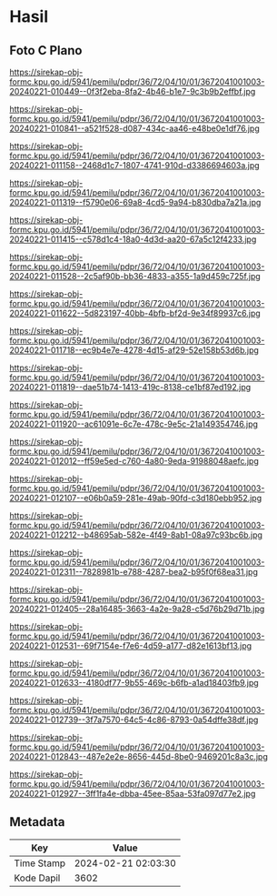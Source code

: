 # Hasil

## Foto C Plano

https://sirekap-obj-formc.kpu.go.id/5941/pemilu/pdpr/36/72/04/10/01/3672041001003-20240221-010449--0f3f2eba-8fa2-4b46-b1e7-9c3b9b2effbf.jpg

https://sirekap-obj-formc.kpu.go.id/5941/pemilu/pdpr/36/72/04/10/01/3672041001003-20240221-010841--a521f528-d087-434c-aa46-e48be0e1df76.jpg

https://sirekap-obj-formc.kpu.go.id/5941/pemilu/pdpr/36/72/04/10/01/3672041001003-20240221-011158--2468d1c7-1807-4741-910d-d3386694603a.jpg

https://sirekap-obj-formc.kpu.go.id/5941/pemilu/pdpr/36/72/04/10/01/3672041001003-20240221-011319--f5790e06-69a8-4cd5-9a94-b830dba7a21a.jpg

https://sirekap-obj-formc.kpu.go.id/5941/pemilu/pdpr/36/72/04/10/01/3672041001003-20240221-011415--c578d1c4-18a0-4d3d-aa20-67a5c12f4233.jpg

https://sirekap-obj-formc.kpu.go.id/5941/pemilu/pdpr/36/72/04/10/01/3672041001003-20240221-011528--2c5af90b-bb36-4833-a355-1a9d459c725f.jpg

https://sirekap-obj-formc.kpu.go.id/5941/pemilu/pdpr/36/72/04/10/01/3672041001003-20240221-011622--5d823197-40bb-4bfb-bf2d-9e34f89937c6.jpg

https://sirekap-obj-formc.kpu.go.id/5941/pemilu/pdpr/36/72/04/10/01/3672041001003-20240221-011718--ec9b4e7e-4278-4d15-af29-52e158b53d6b.jpg

https://sirekap-obj-formc.kpu.go.id/5941/pemilu/pdpr/36/72/04/10/01/3672041001003-20240221-011819--dae51b74-1413-419c-8138-ce1bf87ed192.jpg

https://sirekap-obj-formc.kpu.go.id/5941/pemilu/pdpr/36/72/04/10/01/3672041001003-20240221-011920--ac61091e-6c7e-478c-9e5c-21a149354746.jpg

https://sirekap-obj-formc.kpu.go.id/5941/pemilu/pdpr/36/72/04/10/01/3672041001003-20240221-012012--ff59e5ed-c760-4a80-9eda-91988048aefc.jpg

https://sirekap-obj-formc.kpu.go.id/5941/pemilu/pdpr/36/72/04/10/01/3672041001003-20240221-012107--e06b0a59-281e-49ab-90fd-c3d180ebb952.jpg

https://sirekap-obj-formc.kpu.go.id/5941/pemilu/pdpr/36/72/04/10/01/3672041001003-20240221-012212--b48695ab-582e-4f49-8ab1-08a97c93bc6b.jpg

https://sirekap-obj-formc.kpu.go.id/5941/pemilu/pdpr/36/72/04/10/01/3672041001003-20240221-012311--7828981b-e788-4287-bea2-b95f0f68ea31.jpg

https://sirekap-obj-formc.kpu.go.id/5941/pemilu/pdpr/36/72/04/10/01/3672041001003-20240221-012405--28a16485-3663-4a2e-9a28-c5d76b29d71b.jpg

https://sirekap-obj-formc.kpu.go.id/5941/pemilu/pdpr/36/72/04/10/01/3672041001003-20240221-012531--69f7154e-f7e6-4d59-a177-d82e1613bf13.jpg

https://sirekap-obj-formc.kpu.go.id/5941/pemilu/pdpr/36/72/04/10/01/3672041001003-20240221-012633--4180df77-9b55-469c-b6fb-a1ad18403fb9.jpg

https://sirekap-obj-formc.kpu.go.id/5941/pemilu/pdpr/36/72/04/10/01/3672041001003-20240221-012739--3f7a7570-64c5-4c86-8793-0a54dffe38df.jpg

https://sirekap-obj-formc.kpu.go.id/5941/pemilu/pdpr/36/72/04/10/01/3672041001003-20240221-012843--487e2e2e-8656-445d-8be0-9469201c8a3c.jpg

https://sirekap-obj-formc.kpu.go.id/5941/pemilu/pdpr/36/72/04/10/01/3672041001003-20240221-012927--3ff1fa4e-dbba-45ee-85aa-53fa097d77e2.jpg


## Metadata

| Key        | Value               |
| ---------- | ------------------- |
| Time Stamp | 2024-02-21 02:03:30 |
| Kode Dapil | 3602                |



